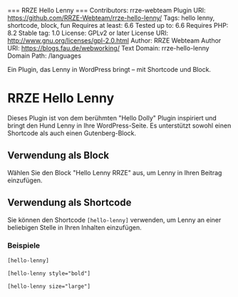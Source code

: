 === RRZE Hello Lenny ===
Contributors: rrze-webteam
Plugin URI: https://github.com/RRZE-Webteam/rrze-hello-lenny/
Tags: hello lenny, shortcode, block, fun
Requires at least: 6.6
Tested up to: 6.6
Requires PHP: 8.2
Stable tag: 1.0
License: GPLv2 or later
License URI: http://www.gnu.org/licenses/gpl-2.0.html
Author: RRZE Webteam
Author URI: https://blogs.fau.de/webworking/
Text Domain: rrze-hello-lenny
Domain Path: /languages

Ein Plugin, das Lenny in WordPress bringt – mit Shortcode und Block.

# RRZE Hello Lenny

Dieses Plugin ist von dem berühmten "Hello Dolly" Plugin inspiriert und bringt den Hund Lenny in Ihre WordPress-Seite. Es unterstützt sowohl einen Shortcode als auch einen Gutenberg-Block.

## Verwendung als Block

Wählen Sie den Block "Hello Lenny RRZE" aus, um Lenny in Ihren Beitrag einzufügen.

## Verwendung als Shortcode

Sie können den Shortcode `[hello-lenny]` verwenden, um Lenny an einer beliebigen Stelle in Ihren Inhalten einzufügen.

### Beispiele

```html
[hello-lenny]

[hello-lenny style="bold"]

[hello-lenny size="large"]
